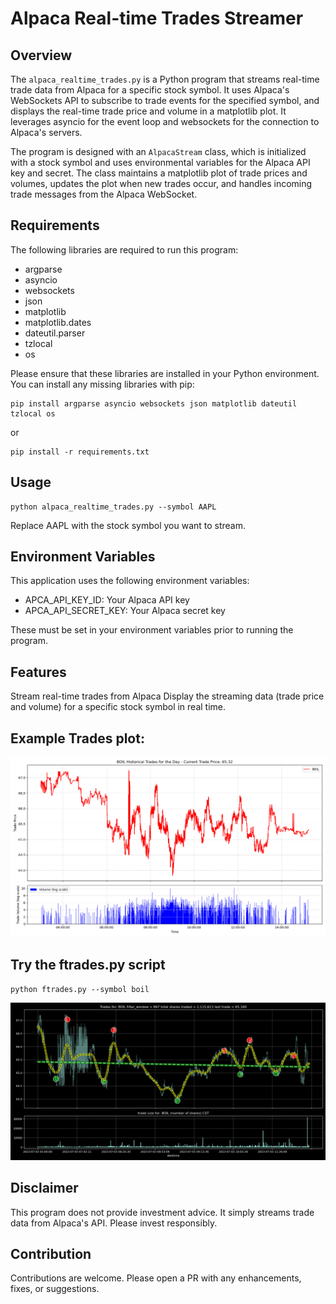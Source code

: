 # Alpaca Real-time Trades Streamer

## Overview
The `alpaca_realtime_trades.py` is a Python program that streams real-time trade data from Alpaca for a specific stock symbol. It uses Alpaca's WebSockets API to subscribe to trade events for the specified symbol, and displays the real-time trade price and volume in a matplotlib plot. It leverages asyncio for the event loop and websockets for the connection to Alpaca's servers.

The program is designed with an `AlpacaStream` class, which is initialized with a stock symbol and uses environmental variables for the Alpaca API key and secret. The class maintains a matplotlib plot of trade prices and volumes, updates the plot when new trades occur, and handles incoming trade messages from the Alpaca WebSocket.

## Requirements
The following libraries are required to run this program:

- argparse
- asyncio
- websockets
- json
- matplotlib
- matplotlib.dates
- dateutil.parser
- tzlocal
- os

Please ensure that these libraries are installed in your Python environment. You can install any missing libraries with pip:

```
pip install argparse asyncio websockets json matplotlib dateutil tzlocal os
```

or 

```
pip install -r requirements.txt
```
## Usage

```
python alpaca_realtime_trades.py --symbol AAPL
```

Replace AAPL with the stock symbol you want to stream.

## Environment Variables

This application uses the following environment variables:

* APCA_API_KEY_ID: Your Alpaca API key
* APCA_API_SECRET_KEY: Your Alpaca secret key

These must be set in your environment variables prior to running the program.

## Features
Stream real-time trades from Alpaca
Display the streaming data (trade price and volume) for a specific stock symbol in real time.

## Example Trades plot:

![Example Plot](Figure_1.png)

## Try the ftrades.py script

```
python ftrades.py --symbol boil
```

![Example Ftrdes_Plot](Figure_2.png)

## Disclaimer
This program does not provide investment advice. It simply streams trade data from Alpaca's API. Please invest responsibly.

## Contribution
Contributions are welcome. Please open a PR with any enhancements, fixes, or suggestions.
